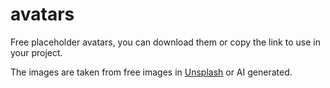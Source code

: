 # avatars

Free placeholder avatars, you can download them or copy the link to use in your project.

The images are taken from free images in [Unsplash](https://unsplash.com) or AI generated.
